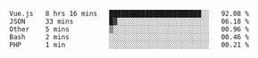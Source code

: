 <!--START_SECTION:waka-->
```text
Vue.js   8 hrs 16 mins   ███████████████████████░░   92.08 % 
JSON     33 mins         █▓░░░░░░░░░░░░░░░░░░░░░░░   06.18 % 
Other    5 mins          ▒░░░░░░░░░░░░░░░░░░░░░░░░   00.96 % 
Bash     2 mins          ░░░░░░░░░░░░░░░░░░░░░░░░░   00.46 % 
PHP      1 min           ░░░░░░░░░░░░░░░░░░░░░░░░░   00.21 % 
```
<!--END_SECTION:waka-->
